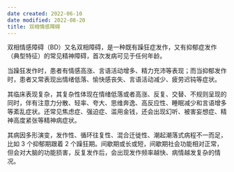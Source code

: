 ```yaml
---
date created: 2022-06-10
date modified: 2022-08-20
title: 双相情感障碍
---
```


双相情感障碍（BD）又名双相障碍，是一种既有躁狂症发作，又有抑郁症发作（典型特征）的常见精神障碍，首次发病可见于任何年龄。

当躁狂发作时，患者有情感高涨、言语活动增多、精力充沛等表现；而当抑郁发作时，患者又常表现出情绪低落、愉快感丧失、言语活动减少、疲劳迟钝等症状。 

其临床表现复杂，其复杂性体现在情绪低落或者高涨、反复、交替、不规则呈现的同时，伴有注意力分散、轻率、夸大、思维奔逸、高反应性、睡眠减少和言语增多等紊乱症状。还常见焦虑症、强迫症、滥用金钱，还会出现幻听、被害妄想症、精神高度紧张等精神病症状。 

其病因多形演变，发作性、循环往复性、混合迁徙性、潮起潮落式病程不一而足，比如 3 个抑郁期跟着 2 个躁狂期。间歇期或长或短，间歇期社会功能相对正常，但会对大脑的功能损害，反复发作后，会出现发作频率越快、病情越发复杂的情况。
